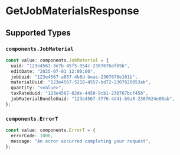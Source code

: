 # GetJobMaterialsResponse


## Supported Types

### `components.JobMaterial`

```typescript
const value: components.JobMaterial = {
  uuid: "123e4567-3e7b-45f5-954c-2307676ef65b",
  editDate: "2025-07-01 12:00:00",
  jobUuid: "123e4567-a857-4b8d-beac-2307678e161b",
  materialUuid: "123e4567-5218-4557-bd72-2307620053ab",
  quantity: "<value>",
  taxRateUuid: "123e4567-02de-4450-9cb1-230767bcf45b",
  jobMaterialBundleUuid: "123e4567-3776-4d41-b9a8-2307624e00ab",
};
```

### `components.ErrorT`

```typescript
const value: components.ErrorT = {
  errorCode: 1000,
  message: "An error occurred completing your request",
};
```

